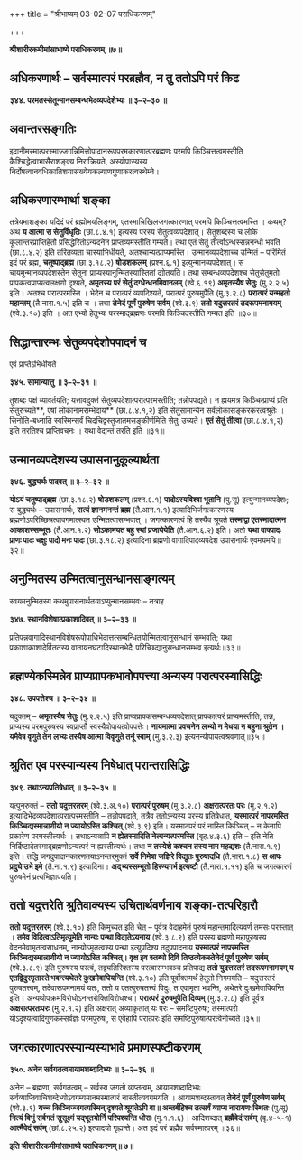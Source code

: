 +++
title = "श्रीभाष्यम् 03-02-07 पराधिकरणम्"

+++


**श्रीशारीरकमीमांसाभाष्ये पराधिकरणम् ॥७॥**

## अधिकरणार्थः – सर्वस्मात्परं परब्रह्मैव, न तु ततोऽपि परं किढ

**३४४. परमतस्सेतून्मानसम्बन्धभेदव्यपदेशेभ्यः ॥ ३–२–३० ॥**

## अवान्तरसङ्गतिः

इदानीमस्मात्परस्माज्जगन्निमित्तोपादानरूपपरमकारणात्परब्रह्मणः परमपि किञ्चित्तत्वमस्तीति कैश्चिद्धेत्वाभासैराशङ्क्य निराक्रियते, अस्योपास्यस्य निर्दोषत्वानवधिकातिशयासंख्येयकल्याणगुणाकरत्वस्थेम्ने।

## अधिकरणारम्भार्था शङ्का

तत्रेयमाशङ्का यदिदं परं ब्रह्मोभयलिङ्गम्, एतस्मान्निखिलजगत्कारणात् परमपि किञ्चित्तत्वमस्ति । कथम्? अथ **य आत्मा स सेतुर्विधृतिः** (छा.८.४.१) इत्यस्य परस्य सेतुत्वव्यपदेशात्। सेतुशब्दस्य च लोके कूलान्तरप्राप्तिहेतौ प्रसिद्धेरितोऽन्यदनेन प्राप्तव्यमस्तीति गम्यते। तथा एतं सेतुं तीर्त्वाऽन्धस्सन्ननन्धो भवति (छा.८.४.२) इति तरितव्यता चास्याभिधीयते, अतश्चान्यत्प्राप्यमस्ति। उन्मानव्यपदेशाच्च उन्मितं – परिमितं इदं परं ब्रह्म, **चतुष्पाद्ब्रह्म** (छा.३.१८.२) **षोडशकलम्** (प्रश्न.६.१) इत्युन्मानव्यपदेशात्। स चायमुन्मानव्यपदेशस्तेन सेतुना प्राप्यस्यानुन्मितस्यास्तितां द्योतयति। तथा सम्बन्धव्यपदेशश्च सेतुसेतुमतोः प्रापकत्वप्राप्यत्वलक्षणो दृश्यते, **अमृतस्य परं सेतुं दग्धेन्धनमिवानलम्** (श्वे.६.१९) **अमृतस्यैष सेतुः** (मु.२.२.५) इति। अतश्च परात्परमस्ति । भेदेन च परात्परं व्यपदिश्यते,
परात्परं पुरुषमुपैति (मु.३.२.८) **परात्परं यन्महतो महान्तम्** (तै.नारा.१.५) इति च । तथा **तेनेदं पूर्णं पुरुषेण सर्वम्** (श्वे.३.९) **ततो यदुत्तरतरं तदरूपमनामयम्** (श्वे.३.१०) इति । अत एभ्यो हेतुभ्यः परस्माद्ब्रह्मणः परमपि किञ्चिदस्तीति गम्यत इति ॥३०॥

## सिद्धान्तारम्भः सेतुव्यपदेशोपपादनं च

एवं प्राप्तेऽभिधीयते

**३४५. सामान्यात्तु ॥ ३–२–३१ ॥**

तुशब्दः पक्षं व्यावर्तयति; यत्तावदुक्तं सेतुव्यपदेशात्परात्परमस्तीति; तन्नोपपद्यते। न ह्ययमत्र किञ्चित्प्राप्यं प्रति सेतुरुच्यते**, एषां लोकानामसम्भेदाय** (छा.८.४.१,२) इति सेतुसामान्येन सर्वलोकासङ्करकरत्वश्रुतेः । सिनोति-बध्नाति स्वस्मिन्सर्वं
चिदचिद्वस्तुजातमसङ्कीर्णमिति सेतुः उच्यते। **एतं सेतुं तीत्वा** (छा.८.४.१,२) इति तरतिश्च प्राप्तिवचनः । यथा वेदान्तं तरति इति ॥३१॥

## उन्मानव्यपदेशस्य उपासनानुकूल्यार्थता

**३४६. बुद्ध्यर्थः पादवत् ॥ ३–२–३२ ॥**

**योऽयं चतुष्पाद्ब्रह्म** (छा.३.१८.२) **षोडशकलम्** (प्रश्न.६.१) **पादोऽस्यविश्वा भूतानि** (पु.सू) इत्युन्मानव्यपदेशः; स बुद्ध्यर्थः – उपासनार्थः, **सत्यं ज्ञानमनन्तं ब्रह्म** (तै.आन.१.१) इत्यादिभिर्जगत्कारणस्य ब्रह्मणोऽपरिच्छिन्नत्वावगमात्स्वत उन्मितत्वासम्भवात् । जगत्कारणत्वं हि तस्यैव श्रूयते **तस्माद्वा एतस्मादात्मन आकाशस्सम्भूतः** (तै.आन.१.२) **सोऽकामयत बहु स्यां प्रजायेयेति** (तै.आन.६.२) इति। अतो **यथा वाक्पादः प्राणः पादः चक्षुः पादो मनः पादः** (छा.३.१८.२) इत्यादिना ब्रह्मणो वागादिपादव्यपदेश उपासनार्थः एवमयमपि॥३२॥

## अनुन्मितस्य उन्मितत्वानुसन्धानसाङ्गत्यम्

स्वयमनुन्मितस्य कथमुपासनार्थतयाऽप्युन्मानसम्भवः – तत्राह

**३४७. स्थानविशेषात्प्रकाशादिवत् ॥ ३–२–३३ ॥**

प्रतिपन्नवागादिस्थानविशेषरूपोपाधिभेदात्तत्सम्बन्धितयोन्मितत्वानुसन्धानं सम्भवति; यथा प्रकाशाकाशादेर्विततस्य वातायनघटादिस्थानभेदैः परिच्छिद्यानुसन्धानसम्भव इत्यर्थः॥३३॥

## ब्रह्मण्येकस्मिन्नेव प्राप्यप्रापकभावोपपत्त्या अन्यस्य परात्परस्यासिद्धिः

**३४८. उपपत्तेश्च ॥ ३–२–३४ ॥**

यदुक्तम् – **अमृतस्यैष सेतुः** (मु.२.२.५) इति प्राप्यप्रापकसम्बन्धव्यपदेशात् प्रापकात्परं प्राप्यमस्तीति; तन्न, प्राप्यस्य परमपुरुषस्य स्वप्राप्तौ स्वस्यैवोपायत्वोपपत्तेः।
**नायमात्मा प्रवचनेन लभ्यो न मेधया न बहुना श्रुतेन । यमैवेष वृणुते तेन लभ्यः तस्यैष आत्मा विवृणुते तनूं स्वाम्** (मु.३.२.३) इत्यनन्योपायत्वश्रवणात्॥३५॥

## श्रुतित एव परस्यान्यस्य निषेधात् परान्तरासिद्धिः

**३४९. तथाऽन्यप्रतिषेधात् ॥ ३–२–३५ ॥**

यत्पुनरुक्तं – **ततो यदुत्तरतरम्** (श्वे.३.अ.१०) **परात्परं पुरुषम्** (मु.३.२.८) **अक्षरात्परतः परः** (मु.२.१.२) इत्यादिभेदव्यपदेशात्परात्परमस्तीति – तन्नोपपद्यते, तत्रैव ततोऽन्यस्य परस्य प्रतिषेधात्, **यस्मात्परं नापरमस्ति किञ्चिद्यस्मान्नाणीयो न ज्यायोऽस्ति कश्चित्** (श्वे.३.९) इति। यस्मादपरं परं नास्ति किञ्चित् – न केनापि प्रकारेण परमस्तीत्यर्थः ।
तथाऽन्यत्रापि **न ह्येतस्मादिति नेत्यन्यत्परमस्ति** (बृह.४.३.६) इति – इति नेति निर्दिष्टादेतस्माद्ब्रह्मणोऽन्यत्परं न ह्यस्तीत्यर्थः। तथा **न तस्येशे कश्चन तस्य नाम महद्यशः** (तै.नारा.१.९) इति। तद्धि जगदुपादानकारणतयाऽनन्तरमुक्तं **सर्वे निमेषा जज्ञिरे विद्युतः पुरुषादधि** (तै.नारा.१.८) **स आपः प्रदुघे उभे इमे** (तै.ना.१.९) इत्यादिना।
**अद्भ्यस्सम्भूतो हिरण्यगर्भ इत्यष्टौ** (तै.नारा.१.११) इति च जगत्कारणं पुरुषमेनं प्रत्यभिज्ञापयति।

## ततो यदुत्तरेति श्रुतिवाक्यस्य उचितार्थवर्णनाय शङ्का-तत्परिहारौ

**ततो यदुत्तरतरम्** (श्वे.३.१०) इति किमुच्यत इति चेत् – पूर्वत्र वेदाहमेतं पुरुषं महान्तमादित्यवर्णं तमसः परस्तात् । **तमेव विदित्वाऽतिमृत्युमेति नान्यः पन्था विद्यतेऽयनाय** (श्वे.३.८.९) इति परस्य ब्रह्मणो महापुरुषस्य वेदनमेवामृतत्वसाधनम्, नान्योऽमृतत्वस्य पन्था इत्युपदिश्य तदुपपादनाय **यस्मात्परं नापरमस्ति किञ्चिद्यस्मान्नाणीयो न ज्यायोऽस्ति कश्चित्। वृक्ष इव स्तब्घो दिवि तिष्ठत्येकस्तेनेदं पूर्णं पुरुषेण सर्वम्** (श्वे.३.८.९) इति पुरुषस्य परत्वं, तद्व्यतिरिक्तस्य परत्वासम्भवञ्च प्रतिपाद्य **ततो युदत्तरतरं तदरूपमनामयम् य एतद्विदुरमृतास्ते भवन्त्यथेतरे दुःखमेवापियन्ति** (श्वे.३.१०) इति पूर्वोक्तमर्थं हेतुतो निगमयति – यदुत्तरतरं पुरुषतत्त्वम्, तदेवारूपमनामयं यतः, ततो य एतत्पुरुषतत्त्वं विदुः, त एवामृता भवन्ति, अथेतरे दुःखमेवापियन्ति इति। अन्यथोपक्रमविरोधोऽनन्तरोक्तिविरोधश्च। **परात्परं पुरुषमुपैति दिव्यम्** (मु.३.२.८) इति पूर्वत्र **अक्षरात्परतःपरः** (मु.२.१.२) इति अक्षरात् अव्याकृतात् यः परः – समष्टिपुरुषः; तस्मात्परो योऽदृश्यत्वादिगुणकस्सर्वज्ञः परमपुरुषः, स एवेहापि परात्परः इति समष्टिपुरुषात्परत्वेनोच्यते॥३५॥

## जगत्कारणात्परस्यान्यस्याभावे प्रमाणस्पष्टीकरणम्

**३५०. अनेन सर्वगतत्वमायामशब्दादिभ्यः ॥ ३–२–३६ ॥**

अनेन – ब्रह्मणा, सर्वगतत्वम् – सर्वस्य जगतो व्यप्तत्वम्, आयामशब्दादिभ्यः सर्वव्याप्तिवाचिशब्देभ्योऽवगम्यमानमस्मात्परं नास्तीत्यवगमयति । आयामशब्दस्तावत् **तेनेदं पूर्णं पुरुषेण सर्वम्** (श्वे.३.९) **यच्च किञ्चिज्जगत्यस्मिन् दृश्यते श्रूयतेऽपि वा॥ अन्तर्बहिश्च तत्सर्वं व्याप्य नारायणः स्थितः** (पु.सू) **नित्यं विभुं सर्वगतं सुसूक्ष्मं यद्भूतयोर्नि परिपश्यन्ति धीराः** (मु.१.१.६)। आदिशब्दात् **ब्रह्मैवेदं सर्वम्** (बृ.४-५-१) **आत्मैवेदं सर्वम्** (छां.८.२५.२) इत्यादयो गृह्यन्ते। अत इदं परं ब्रह्मैव सर्वस्मात्परम् ॥३६॥

**इति श्रीशारीरकमीमांसाभाष्ये पराधिकरणम्॥ ७॥**


